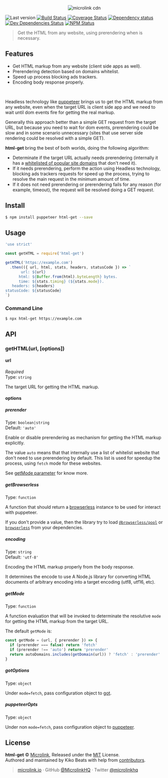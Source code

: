 <div align="center">
  <img src="https://cdn.microlink.io/logo/banner.png" alt="microlink cdn">
</div>

![Last version](https://img.shields.io/github/tag/microlinkhq/html-get.svg?style=flat-square)
[![Build Status](https://img.shields.io/travis/microlinkhq/html-get/master.svg?style=flat-square)](https://travis-ci.com/microlinkhq/html-get)
[![Coverage Status](https://img.shields.io/coveralls/microlinkhq/html-get.svg?style=flat-square)](https://coveralls.io/github/microlinkhq/html-get)
[![Dependency status](https://img.shields.io/david/microlinkhq/html-get.svg?style=flat-square)](https://david-dm.org/microlinkhq/html-get)
[![Dev Dependencies Status](https://img.shields.io/david/dev/microlinkhq/html-get.svg?style=flat-square)](https://david-dm.org/microlinkhq/html-get#info=devDependencies)
[![NPM Status](https://img.shields.io/npm/dm/html-get.svg?style=flat-square)](https://www.npmjs.org/package/html-get)

> Get the HTML from any website, using prerendering when is necessary.

## Features

- Get HTML markup from any website (client side apps as well).
- Prerendering detection based on domains whitelist.
- Speed up process blocking ads trackers.
- Encoding body response properly.

<br>

Headless technology like [puppeteer](https://github.com/GoogleChrome/puppeteer) brings us to get the HTML markup from any website, even when the target URL is client side app and we need to wait until dom events fire for getting the real markup.

Generally this approach better than a simple GET request from the target URL, but because you need to wait for dom events, prerendering could be slow and in some scenario unnecessary (sites that use server side rendering could be resolved with a simple GET).

**html-get** bring the best of both worlds, doing the following algorithm:

- Determinate if the target URL actually needs prerendering (internally it has a [whitelisted of popular site domains](https://github.com/microlinkhq/html-get/blob/master/src/auto-domains.js) that don't need it).
- If it needs prerendering, perform the action using Headless technology, blocking ads trackers requests for speed up the process, trying to resolve the main request in the minimum amount of time.
- If it does not need prerendering or prerendering fails for any reason (for example, timeout), the request will be resolved doing a GET request.

## Install

```bash
$ npm install puppeteer html-get --save
```

## Usage

```js
'use strict'

const getHTML = require('html-get')

getHTML('https://example.com')
  .then(({ url, html, stats, headers, statusCode }) => `
       url: ${url}
      html: ${Buffer.from(html).byteLength} bytes.
      time: ${stats.timing} (${stats.mode}).
   headers: ${headers}
statusCode: ${statusCode}
`)
```

### Command Line

```
$ npx html-get https://example.com
```

## API

### getHTML(url, [options])

#### url

*Required*<br>
Type: `string`

The target URL for getting the HTML markup.

#### options

##### prerender

Type: `boolean|string`<br>
Default: `'auto'`

Enable or disable prerendering as mechanism for getting the HTML markup explicitly.

The value `auto` means that that internally use a list of whitelist website that don't need to use prerendering by default. This list is used for speedup the process, using `fetch` mode for these websites.

See [getMode parameter](#getMode) for know more.

##### getBrowserless

Type: `function`<br>

A function that should return a [browserless](https://browserless.js.org/) instance to be used for interact with puppeteer.

If you don't provide a value, then the library try to load [`@browserless/pool`](https://www.npmjs.com/package/@browserless/pool) or [`browserless`](https://www.npmjs.com/package/browserless) from your dependencies.

##### encoding

Type: `string`<br>
Default: `'utf-8'`

Encoding the HTML markup properly from the body response.

It determines the encode to use A Node.js library for converting HTML documents of arbitrary encoding into a target encoding (utf8, utf16, etc).

##### getMode

Type: `function`<br>

A function evaluation that will be invoked to determinate the resolutive `mode` for getting the HTML markup from the target URL.

The default `getMode` is:

```js
const getMode = (url, { prerender }) => {
  if (prerender === false) return 'fetch'
  if (prerender !== 'auto') return 'prerender'
  return autoDomains.includes(getDomain(url)) ? 'fetch' : 'prerender'
}
```

##### gotOptions

Type: `object`<br>

Under `mode=fetch`, pass configuration object to [got](https://www.npmjs.com/package/got).

##### puppeteerOpts

Type: `object`

Under non `mode=fetch`, pass configuration object to [puppeteer](https://www.npmjs.com/package/puppeteer).

## License

**html-get** © [Microlink](https://microlink.io), Released under the [MIT](https://github.com/microlinkhq/html-get/blob/master/LICENSE.md) License.<br>
Authored and maintained by Kiko Beats with help from [contributors](https://github.com/microlinkhq/html-get/contributors).

> [microlink.io](https://microlink.io) · GitHub [@MicrolinkHQ](https://github.com/microlinkhq) · Twitter [@microlinkhq](https://twitter.com/microlinkhq)
